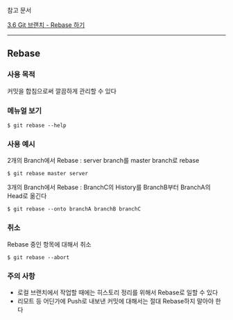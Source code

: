 참고 문서

[3.6 Git 브랜치 - Rebase 하기](https://git-scm.com/book/ko/v2/Git-%EB%B8%8C%EB%9E%9C%EC%B9%98-Rebase-%ED%95%98%EA%B8%B0)

---

## Rebase
### 사용 목적
커밋을 합침으로써 깔끔하게 관리할 수 있다

### 메뉴얼 보기
```console
$ git rebase --help
```

### 사용 예시
2개의 Branch에서 Rebase : server branch를 master branch로 rebase
```console
$ git rebase master server
```

3개의 Branch에서 Rebase : BranchC의 History를 BranchB부터 BranchA의 Head로 옮긴다
```console
$ git rebase --onto branchA branchB branchC
```

### 취소
Rebase 중인 항목에 대해서 취소
```console
$ git rebase --abort
```

### 주의 사항
- 로컬 브랜치에서 작업할 때에는 히스토리 정리를 위해서 Rebase로 일할 수 있다
- 리모트 등 어딘가에 Push로 내보낸 커밋에 대해서는 절대 Rebase하지 말아야 한다
